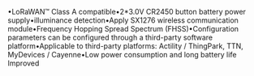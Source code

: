 •LoRaWAN™ Class A compatible•2*3.0V CR2450 button battery power supply•illuminance detection•Apply SX1276 wireless communication module•Frequency Hopping Spread Spectrum (FHSS)•Configuration parameters can be configured through a third-party software platform•Applicable to third-party platforms: Actility / ThingPark, TTN, MyDevices / Cayenne•Low power consumption and long battery life Improved
